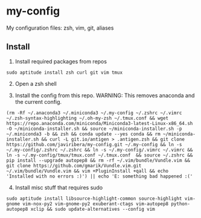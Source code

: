 # my-config
My configuration files: zsh, vim, git, aliases

## Install

1. Install required packages from repos
```
sudo aptitude install zsh curl git vim tmux
```


2. Open a zsh shell

3. Install the config from this repo. WARNING: This removes anaconda and the current config.
```
(rm -Rf ~/.anaconda3 ~/.miniconda3 ~/.my-config ~/.zshrc ~/.vimrc ~/.zsh-syntax-highlighting ~/.oh-my-zsh ~/.tmux.conf && wget https://repo.anaconda.com/miniconda/Miniconda3-latest-Linux-x86_64.sh -O ~/miniconda-installer.sh && source ~/miniconda-installer.sh -p ~/.miniconda3 -b && zsh && conda update --yes conda && rm ~/miniconda-installer.sh && curl -L git.io/antigen > .antigen.zsh && git clone https://github.com/javiribera/my-config.git ~/.my-config && ln -s ~/.my-config/.zshrc ~/.zshrc && ln -s ~/.my-config/.vimrc ~/.vimrc && ln -s ~/.my-config/tmux/tmux.conf ~/.tmux.conf  && source ~/.zshrc && pip install --upgrade autopep8 && rm -rf ~/.vim/bundle/Vundle.vim && git clone https://github.com/gmarik/Vundle.vim.git ~/.vim/bundle/Vundle.vim && vim +PluginInstall +qall && echo 'Installed with no errors :)') || echo 'E: something bad happened :('
```

4. Install misc stuff that requires sudo
```
sudo aptitude install libsource-highlight-common source-highlight vim-gnome vim-nox-py2 vim-gnome-py2 exuberant-ctags vim-autopep8 python-autopep8 xclip && sudo update-alternatives --config vim
```
